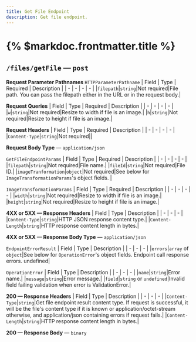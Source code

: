 ```yaml
---
title: Get File Endpoint
description: Get file endpoint.
---
```


# {% $markdoc.frontmatter.title %}
## `/files/getFile` — `post`
**Request Parameter Pathnames**
`HTTPParameterPathname`
| Field | Type | Required | Description |
| - | - | - | - |
|`filepath`|`string`|Not required|File path. You can pass the filepath either in the URL or in the request body.|


**Request Queries**
| Field | Type | Required | Description |
| - | - | - | - |
|`w`|`string`|Not required|Resize to width if file is an image.|
|`h`|`string`|Not required|Resize to height if file is an image.|


**Request Headers**
| Field | Type | Required | Description |
| - | - | - | - |
|`Content-Type`|`string`|Not required||

**Request Body Type** — `application/json`

`GetFileEndpointParams`
| Field | Type | Required | Description |
| - | - | - | - |
|`filepath`|`string`|Not required|File name.|
|`fileId`|`string`|Not required|File ID.|
|`imageTranformation`|`object`|Not required|See below for `ImageTransformationParams`'s object fields. |

`ImageTransformationParams`
| Field | Type | Required | Description |
| - | - | - | - |
|`width`|`string`|Not required|Resize to width if file is an image.|
|`height`|`string`|Not required|Resize to height if file is an image.|

**4XX or 5XX  —  Response Headers**
| Field | Type | Description |
| - | - | - |
|`Content-Type`|`string`|HTTP JSON response content type.|
|`Content-Length`|`string`|HTTP response content length in bytes.|

**4XX or 5XX  —  Response Body Type** — `application/json`

`EndpointErrorResult`
| Field | Type | Description |
| - | - | - |
|`errors`|`array` of `object`|See below for `OperationError`'s object fields. Endpoint call response errors. undefined|

`OperationError`
| Field | Type | Description |
| - | - | - |
|`name`|`string`|Error name.|
|`message`|`string`|Error message.|
|`field`|`string` or `undefined`|Invalid field failing validation when error is ValidationError.|

**200  —  Response Headers**
| Field | Type | Description |
| - | - | - |
|`Content-Type`|`string`|Get file endpoint result content type. If request is successful, it will be the file's content type if it is known or application/octet-stream otherwise, and application/json containing errors if request fails.|
|`Content-Length`|`string`|HTTP response content length in bytes.|



**200  —  Response Body** — `binary`

